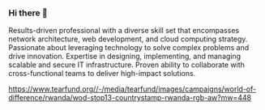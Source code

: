 ### Hi there 👋

Results-driven professional with a diverse skill set that encompasses network architecture, web development, and cloud computing strategy. Passionate about leveraging technology to solve complex problems and drive innovation. Expertise in designing, implementing, and managing scalable and secure IT infrastructure. Proven ability to collaborate with cross-functional teams to deliver high-impact solutions.

https://www.tearfund.org//-/media/tearfund/images/campaigns/world-of-difference/rwanda/wod-stop13-countrystamp-rwanda-rgb-aw?mw=448
